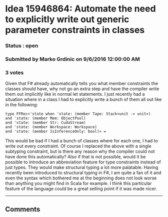 # Idea 15946864: Automate the need to explicitly write out generic parameter constraints in classes #

### Status : open

### Submitted by Marko Grdinic on 9/6/2016 12:00:00 AM

### 3 votes

Given that F# already automatically tells you what member constraints the classes should have, why not go an extra step and have the compiler write them out implicitly like in normal let statements.
I just recently had a situation where in a class I had to explicitly write a bunch of them all out like in the following:
```
type FFRec<'state when 'state: (member Tape: Stack<unit -> unit>)
and 'state: (member Mem: ObjectPool)
and 'state: (member Str: CudaStream)
and 'state: (member Workspace: Workspace)
and 'state: (member IsInferenceOnly: bool)> =
```
This would be bad if I had a bunch of classes where for each one, I had to write out every constraint.
Of course I replaced the above with a single subtyping constraint, but is there any reason why the compiler could not have done this automatically? Also if that is not possible, would it be possible to introduce an abbreviation feature for type constraints instead of just types. They would make structural typing a lot more palatable.
Having recently been introduced to structural typing in F#, I am quite a fan of it and even the syntax which bothered me at the beginning does not look worse than anything you might find in Scala for example. I think this particular feature of the language could be a great selling point if it was made nicer.


------------------------
## Comments

